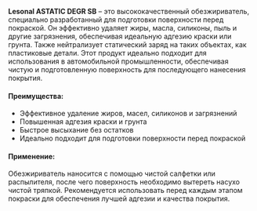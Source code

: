 **Lesonal ASTATIC DEGR SB** – это высококачественный обезжириватель, специально разработанный для подготовки поверхности перед покраской. Он эффективно удаляет жиры, масла, силиконы, пыль и другие загрязнения, обеспечивая идеальную адгезию краски или грунта. Также нейтрализует статический заряд на таких объектах, как пластиковые детали. Этот продукт идеально подходит для использования в автомобильной промышленности, обеспечивая чистую и подготовленную поверхность для последующего нанесения покрытия.

#### Преимущества:

- Эффективное удаление жиров, масел, силиконов и загрязнений
- Повышенная адгезия краски и грунта
- Быстрое высыхание без остатков
- Идеально подходит для подготовки поверхности перед покраской

#### Применение:

Обезжириватель наносится с помощью чистой салфетки или распылителя, после чего поверхность необходимо вытереть насухо чистой тряпкой. Рекомендуется использовать перед каждым этапом покраски для обеспечения лучшей адгезии и качества покрытия.
